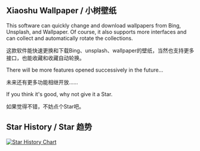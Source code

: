 ## Xiaoshu Wallpaper / 小树壁纸

This software can quickly change and download wallpapers from Bing, Unsplash, and Wallpaper. Of course, it also supports more interfaces and can collect and automatically rotate the collections.

这款软件能快速更换和下载Bing、unsplash、wallpaper的壁纸，当然也支持更多接口，也能收藏和收藏自动轮换。

There will be more features opened successively in the future...

未来还有更多功能相继开放……

If you think it's good, why not give it a Star.

如果觉得不错，不妨点个Star吧。

## Star History / Star 趋势

[![Star History Chart](https://api.star-history.com/svg?repos=shu-shu-1/BingWallpaper&type=Date)](https://star-history.com/#shu-shu-1/BingWallpaper&Date)
